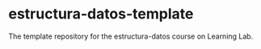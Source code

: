 # estructura-datos-template
The template repository for the estructura-datos course on Learning Lab.

